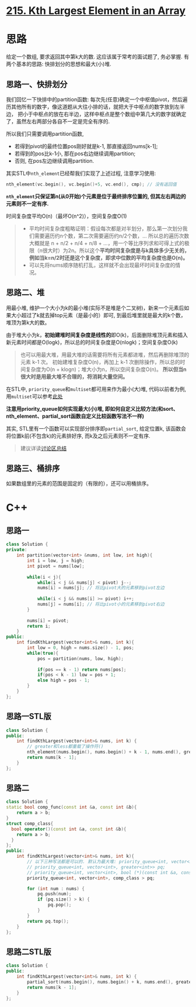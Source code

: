 # [215. Kth Largest Element in an Array](https://leetcode.com/problems/kth-largest-element-in-an-array/)

# 思路
给定一个数组, 要求返回其中第k大的数. 这应该属于常考的面试题了, 务必掌握. 有两个基本的思路: 快排划分的思想和最大(小)堆. 

## 思路一、快排划分
我们回忆一下快排中的partition函数:
每次先(任意)确定一个中枢值pivot，然后遍历其他所有的数字，像这道题从大往小排的话，就把大于中枢点的数字放到左半边，
把小于中枢点的放在右半边，这样中枢点是整个数组中第几大的数字就确定了，虽然左右两部分各自不一定是完全有序的.

所以我们只需要调用partition函数,
* 若得到pivot的最终位置pos刚好就是k-1, 那直接返回nums[k-1];
* 若得到的pos比k-1小, 那在pos右边继续调用partition;
* 否则, 在pos左边继续调用partition.

其实STL中`nth_element`已经帮我们实现了上述过程, 注意学习使用:
``` C++
nth_element(vc.begin(), vc.begin()+5, vc.end(), cmp); // 没有返回值
```
**`nth_element`只保证第n(从0开始)个元素是位于最终排序位置的, 但其左右两边的元素则不一定有序.**

时间复杂度平均O(n)（最坏O(n^2)），空间复杂度O(1)

> * 平均时间复杂度粗略证明：假设每次都是对半划分，那么第一次划分我们需要遍历约n个数，第二次需要遍历约n/2个数，... 所以总的遍历次数大概就是 n + n/2 + n/4 + n/8 + ...，用一个等比序列求和可得上式的极限（n很大时）为2n。所以这个**平均时间复杂度是与k具体多少无关的，例如当k=n/2时还是这个复杂度，即求中位数的平均复杂度也是O(n)。**
> * 可以先将nums顺序随机打乱，这样就不会出现最坏时间复杂度的情况。


## 思路二、堆
用最小堆, 维护一个大小为k的最小堆(实际不是堆是个二叉树)，新来一个元素后如果大小超过了k就去掉top元素（是最小的）即可, 到最后堆里就是最大的k个数，堆顶为第k大的数。

由于堆大小为k，**初始建堆时间复杂度是线性的**即O(k)，后面删除堆顶元素和插入新元素时间都是O(logk)，所以总的时间复杂度是O(nlogk)；空间复杂度O(k)

> 也可以用最大堆，用最大堆的话需要将所有元素都进堆，然后再删除堆顶的元素 k-1 次。
初始建堆复杂度O(n)，再加上 k-1 次删除操作，所以总的时间复杂度为O(n + klogn)；堆大小为n，所以空间复杂度O(n)。
**所以但当n很大时是用最大堆不合理的，将消耗大量空间。**


在STL中, `priority_queue`和`multiset`都可用来作为最小(大)堆, 代码以前者为例, 用`multiset`可以参考[此处](https://leetcode.com/problems/kth-largest-element-in-an-array/discuss/60309/C%2B%2B-STL-partition-and-heapsort)

**注意用priority_queue如何实现最大(小)堆, 即如何自定义比较方法(和sort、nth_element、partial_sort函数自定义比较函数写法不一样)**

其实, STL里有一个函数可以实现部分排序即`partial_sort`, 给定位置k, 该函数会将位置k前(不包含k)的元素排好序, 而k及之后元素则不一定有序. 


> 建议详读[讨论区总结](https://leetcode.com/problems/kth-largest-element-in-an-array/discuss/60309/C%2B%2B-STL-partition-and-heapsort)


## 思路三、桶排序

如果数组里的元素的范围是固定的（有限的），还可以用桶排序。


# C++
## 思路一
``` C++
class Solution {
private:
    int partition(vector<int> &nums, int low, int high){
        int i = low, j = high;
        int pivot = nums[low];
        
        while(i < j){
            while(i < j && nums[j] < pivot) j--;
            nums[i] = nums[j]; // 将比pivot大的元素移到pivot左边
            
            while(i < j && nums[i] >= pivot) i++;
            nums[j] = nums[i]; // 将比pivot小的元素移到pivot右边
        }
        
        nums[i] = pivot;
        return i;
    }
public:
    int findKthLargest(vector<int>& nums, int k){
        int low = 0, high = nums.size() - 1, pos;
        while(true){
            pos = partition(nums, low, high);
            
            if(pos == k - 1) return nums[pos];
            if(pos < k - 1) low = pos + 1;
            else high = pos - 1;
        }
    }
};

```

## 思路一STL版
``` C++
class Solution {
public:
    int findKthLargest(vector<int>& nums, int k) {
        // greater和less都重载了操作符()
        nth_element(nums.begin(), nums.begin() + k - 1, nums.end(), greater<int>());
        return nums[k - 1];
    }
};
```

## 思路二
``` C++
class Solution {
static bool comp_func(const int &a, const int &b){
    return a > b;
}
struct comp_class{
  bool operator()(const int &a, const int &b){
    return a > b;
  }
};
public:
    int findKthLargest(vector<int>& nums, int k){
        // 以下三种写法都是可以的. 默认为最大堆: priority_queue<int, vector<int> > pq;
        // priority_queue<int, vector<int>, greater<int>> pq; 
        // priority_queue<int, vector<int>, bool (*)(const int &a, const int &b) > pq(comp_func);
        priority_queue<int, vector<int>, comp_class > pq;

        for (int num : nums) {
            pq.push(num);
            if (pq.size() > k) {
                pq.pop();
            }
        }
        return pq.top();
    }
};

```

## 思路二STL版
``` C++
class Solution {
public:
    int findKthLargest(vector<int>& nums, int k) {
        partial_sort(nums.begin(), nums.begin() + k, nums.end(), greater<int>());
        return nums[k - 1];
    }
};
```
